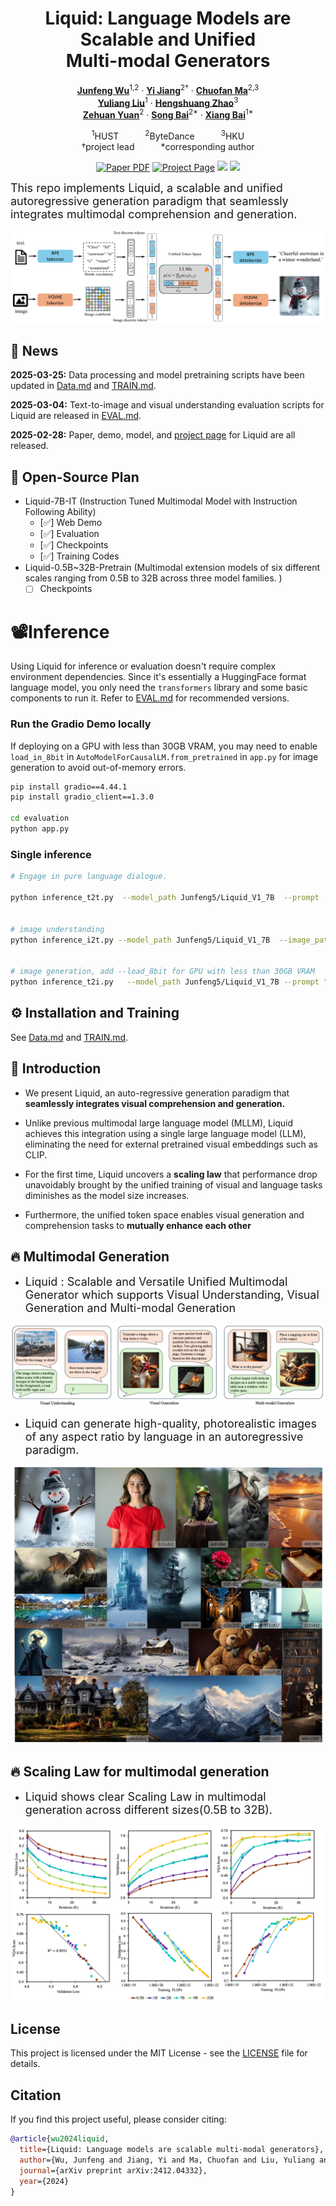 <div align="center">
<h1>Liquid: Language Models are Scalable and Unified <br> Multi-modal Generators</h1>

[**Junfeng Wu**](https://wjf5203.github.io/)<sup>1,2</sup> · [**Yi Jiang**](https://enjoyyi.github.io/)<sup>2&dagger;</sup> · [**Chuofan Ma**](https://machuofan.github.io/)<sup>2,3</sup>
<br>
[**Yuliang Liu**](https://openreview.net/profile?id=~Yuliang_Liu2)<sup>1</sup> · [**Hengshuang Zhao**](https://hszhao.github.io/)<sup>3</sup>
<br>
[**Zehuan Yuan**](https://shallowyuan.github.io/)<sup>2</sup> · [**Song Bai**](https://songbai.site/)<sup>2*</sup> · [**Xiang Bai**](http://vlrlab.aia.hust.edu.cn/)<sup>1*</sup>

<sup>1</sup>HUST&emsp;&emsp;&emsp;<sup>2</sup>ByteDance&emsp;&emsp;&emsp;<sup>3</sup>HKU
<br>
&dagger;project lead&emsp;&emsp;&emsp;*corresponding author

<a href="https://arxiv.org/abs/2412.04332"><img src='https://img.shields.io/badge/arXiv-Liquid-red' alt='Paper PDF'></a>
<a href="https://foundationvision.github.io/Liquid/"><img src='https://img.shields.io/badge/Project_Page-Liquid-green' alt='Project Page'></a>
<a href="https://huggingface.co/Junfeng5/Liquid_V1_7B"><img src='https://img.shields.io/badge/%F0%9F%A4%97%20Hugging%20Face-Model-blue'></a>
<a href="https://huggingface.co/spaces/Junfeng5/Liquid_demo"><img src='https://img.shields.io/badge/%F0%9F%A4%97%20Hugging%20Face-Demo-red'></a>


</div>

<font size="4">This repo implements Liquid, a scalable and unified autoregressive generation paradigm that seamlessly integrates multimodal comprehension and generation.</font>

![teaser](assets/liquid_framework.png)

## 📰 News

**2025-03-25:** Data processing and model pretraining scripts have been updated in [Data.md](./Data.md) and [TRAIN.md](./TRAIN.md).

**2025-03-04:** Text-to-image and visual understanding evaluation scripts for Liquid are released in [EVAL.md](evaluation/EVAL.md).

**2025-02-28:** Paper, demo, model, and [project page](https://foundationvision.github.io/Liquid/) for Liquid are all released.

## 📑 Open-Source Plan
- Liquid-7B-IT (Instruction Tuned Multimodal Model with Instruction Following Ability)
  - [✅] Web Demo
  - [✅] Evaluation 
  - [✅] Checkpoints
  - [✅] Training Codes
- Liquid-0.5B~32B-Pretrain (Multimodal extension models of six different scales ranging from 0.5B to 32B across three model families. )
  - [ ] Checkpoints

# 📽️Inference

Using Liquid for inference or evaluation doesn't require complex environment dependencies. Since it's essentially a HuggingFace format language model, you only need the `transformers` library and some basic components to run it. Refer to [EVAL.md](evaluation/EVAL.md) for recommended versions.

### Run the Gradio Demo locally

If deploying on a GPU with less than 30GB VRAM, you may need to enable `load_in_8bit` in `AutoModelForCausalLM.from_pretrained` in `app.py` for image generation to avoid out-of-memory errors.

```bash
pip install gradio==4.44.1
pip install gradio_client==1.3.0

cd evaluation
python app.py
```

### Single inference

```bash
# Engage in pure language dialogue.

python inference_t2t.py  --model_path Junfeng5/Liquid_V1_7B  --prompt  "Write me a poem about Machine Learning."


# image understanding
python inference_i2t.py --model_path Junfeng5/Liquid_V1_7B  --image_path samples/baklava.png   --prompt 'How to make this pastry?'


# image generation, add --load_8bit for GPU with less than 30GB VRAM
python inference_t2i.py   --model_path Junfeng5/Liquid_V1_7B --prompt "young blue dragon with horn lightning in the style of dd fantasy full body"  
```



## ⚙️ Installation and Training

See [Data.md](./Data.md) and [TRAIN.md](./TRAIN.md).




## 📖 Introduction
* We present Liquid, an auto-regressive generation paradigm that **seamlessly integrates visual comprehension and generation.**

* Unlike previous multimodal large language model (MLLM), Liquid achieves this integration using a single large language model (LLM), eliminating the need for external pretrained visual embeddings such as CLIP. 

* For the first time, Liquid uncovers a **scaling law** that performance drop unavoidably brought by the unified training of visual and language tasks diminishes as the model size increases.

* Furthermore, the unified token space enables visual generation and comprehension tasks to **mutually enhance each other**


## 🔥 Multimodal Generation
* <font size="4">Liquid : Scalable and Versatile Unified Multimodal Generator which supports Visual Understanding, Visual Generation and Multi-modal Generation</font>

![teaser](assets/multimodal_task.png)


* <font size="4">Liquid can generate high-quality, photorealistic images of any aspect ratio by language in an autoregressive paradigm.</font>

![teaser](assets/samples_multiratio.jpg)

## 🔥 Scaling Law for multimodal generation
* <font size="4">Liquid shows clear Scaling Law in multimodal generation across different sizes(0.5B to 32B).</font>

![teaser](assets/multimodal_scaling_law.png)


## License
This project is licensed under the MIT License - see the [LICENSE](LICENSE) file for details.

## Citation

If you find this project useful, please consider citing:

```bibtex
@article{wu2024liquid,
  title={Liquid: Language models are scalable multi-modal generators},
  author={Wu, Junfeng and Jiang, Yi and Ma, Chuofan and Liu, Yuliang and Zhao, Hengshuang and Yuan, Zehuan and Bai, Song and Bai, Xiang},
  journal={arXiv preprint arXiv:2412.04332},
  year={2024}
}

```
